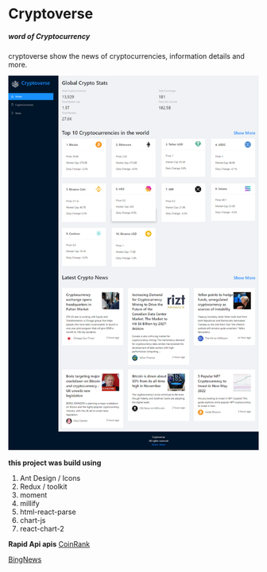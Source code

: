 # Cryptoverse
##### word of Cryptocurrency

cryptoverse show the news of cryptocurrencies, information details and more.

![image!](src/images/Vite%20App%20(1).png "home page")

**this project was build using**
1. Ant Design / Icons
2. Redux / toolkit
3. moment
4. millify
5. html-react-parse
6. chart-js
7. react-chart-2

**Rapid Api apis**
[CoinRank](https://rapidapi.com/Coinranking/api/coinranking1/)

[BingNews](https://rapidapi.com/microsoft-azure-org-microsoft-cognitive-services/api/bing-news-search1/)
